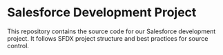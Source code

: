 # Salesforce Development Project

This repository contains the source code for our Salesforce development project. It follows SFDX project structure and best practices for source control.